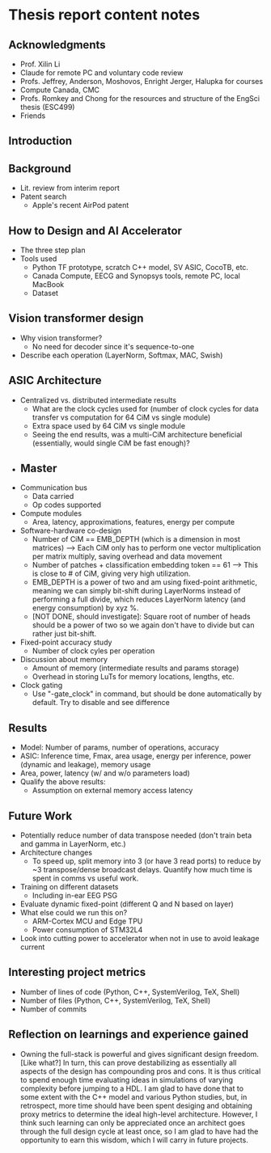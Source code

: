 # Thesis report content notes

## Acknowledgments
- Prof. Xilin Li
- Claude for remote PC and voluntary code review
- Profs. Jeffrey, Anderson, Moshovos, Enright Jerger, Halupka for courses
- Compute Canada, CMC
- Profs. Romkey and Chong for the resources and structure of the EngSci thesis (ESC499)
- Friends

## Introduction

## Background
- Lit. review from interim report
- Patent search
    - Apple's recent AirPod patent

## How to Design and AI Accelerator
- The three step plan
- Tools used
    - Python TF prototype, scratch C++ model, SV ASIC, CocoTB, etc.
    - Canada Compute, EECG and Synopsys tools, remote PC, local MacBook
    - Dataset

## Vision transformer design
- Why vision transformer?
    - No need for decoder since it's sequence-to-one
- Describe each operation (LayerNorm, Softmax, MAC, Swish)

## ASIC Architecture
- Centralized vs. distributed intermediate results
    - What are the clock cycles used for (number of clock cycles for data transfer vs computation for 64 CiM vs single module)
    - Extra space used by 64 CiM vs single module
    - Seeing the end results, was a multi-CiM architecture beneficial (essentially, would single CiM be fast enough)?
- Master
    - 
- Communication bus
    - Data carried
    - Op codes supported
- Compute modules
    - Area, latency, approximations, features, energy per compute
- Software-hardware co-design
    - Number of CiM == EMB_DEPTH (which is a dimension in most matrices) --> Each CiM only has to perform one vector multiplication per matrix multiply, saving overhead and data movement
    - Number of patches + classification embedding token == 61 --> This is close to # of CiM, giving very high utilization.
    - EMB_DEPTH is a power of two and am using fixed-point arithmetic, meaning we can simply bit-shift during LayerNorms instead of performing a full divide, which reduces LayerNorm latency (and energy consumption) by xyz %.
    - [NOT DONE, should investigate]: Square root of number of heads should be a power of two so we again don't have to divide but can rather just bit-shift.
- Fixed-point accuracy study
    - Number of clock cyles per operation
- Discussion about memory
    - Amount of memory (intermediate results and params storage)
    - Overhead in storing LuTs for memory locations, lengths, etc.
- Clock gating
    - Use "-gate_clock" in command, but should be done automatically by default. Try to disable and see difference

## Results
- Model: Number of params, number of operations, accuracy
- ASIC: Inference time, Fmax, area usage, energy per inference, power (dynamic and leakage), memory usage
- Area, power, latency (w/ and w/o parameters load)
- Qualify the above results:
    - Assumption on external memory access latency

## Future Work
- Potentially reduce number of data transpose needed (don't train beta and gamma in LayerNorm, etc.)
- Architecture changes
    - To speed up, split memory into 3 (or have 3 read ports) to reduce by ~3 transpose/dense broadcast delays. Quantify how much time is spent in comms vs useful work.
- Training on different datasets
    - Including in-ear EEG PSG
- Evaluate dynamic fixed-point (different Q and N based on layer)
- What else could we run this on?
    - ARM-Cortex MCU and Edge TPU
    - Power consumption of STM32L4
- Look into cutting power to accelerator when not in use to avoid leakage current

## Interesting project metrics
- Number of lines of code (Python, C++, SystemVerilog, TeX, Shell)
- Number of files (Python, C++, SystemVerilog, TeX, Shell)
- Number of commits

## Reflection on learnings and experience gained
- Owning the full-stack is powerful and gives significant design freedom. [Like what?] In turn, this can prove destabilizing as essentially all aspects of the design has compounding pros and cons. It is thus critical to spend enough time evaluating ideas in simulations of varying complexity before jumping to a HDL. I am glad to have done that to some extent with the C++ model and various Python studies, but, in retrospect, more time should have been spent desiging and obtaining proxy metrics to determine the ideal high-level architecture. However, I think such learning can only be appreciated once an architect goes through the full design cycle at least once, so I am glad to have had the opportunity to earn this wisdom, which I will carry in future projects.